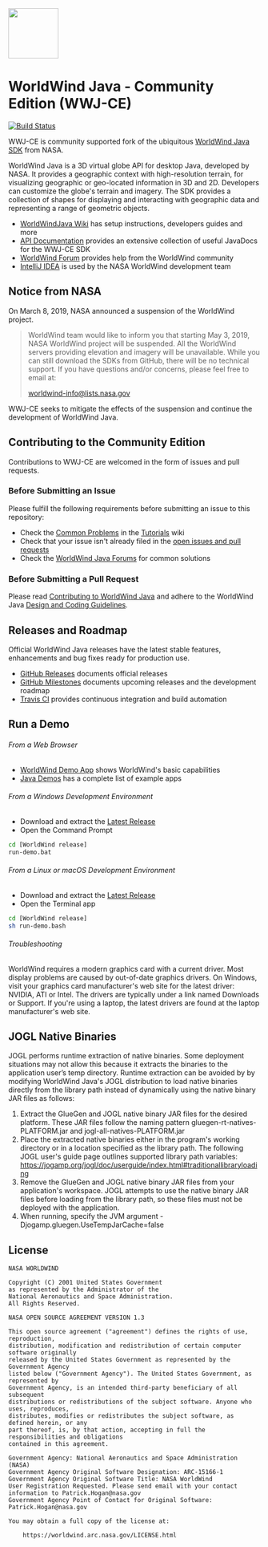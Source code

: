 <img src="https://worldwind.arc.nasa.gov/img/nasa-logo.svg" height="100"/>

# WorldWind Java - Community Edition (WWJ-CE)

[![Build Status](https://travis-ci.com/WorldWindEarth/WorldWindJava.svg?branch=develop)](https://travis-ci.com/WorldWindEarth/WorldWindJava)

WWJ-CE is community supported fork of the ubiquitous [WorldWind Java SDK](https://github.com/NASAWorldWind/WorldWindJava)
from NASA. 

WorldWind Java is a 3D virtual globe API for desktop Java, developed by NASA. It provides a geographic 
context with high-resolution terrain, for visualizing geographic or geo-located information in 3D and 2D. 
Developers can customize the globe's terrain and imagery. The SDK provides a collection of shapes for 
displaying and interacting with geographic data and representing a range of geometric objects.

- [WorldWindJava Wiki](https://github.com/WorldWindEarth/WorldWindJava/wiki) has setup instructions, developers guides and more
- [API Documentation](https://worldwind.earth/WorldWindJava/) provides an extensive collection of useful JavaDocs for the WWJ-CE SDK
- [WorldWind Forum](https://forum.worldwindcentral.com/forum/world-wind-java-forums) provides help from the WorldWind community
- [IntelliJ IDEA](https://www.jetbrains.com/idea) is used by the NASA WorldWind development team

## Notice from NASA
On March 8, 2019, NASA announced a suspension of the WorldWind project.  

> WorldWind team would like to inform you that starting May 3, 2019, NASA WorldWind project will be
> suspended. All the WorldWind servers providing elevation and imagery will be unavailable. While you
> can still download the SDKs from GitHub, there will be no technical support. If you have questions
> and/or concerns, please feel free to email at:
> 
> worldwind-info@lists.nasa.gov

WWJ-CE seeks to mitigate the effects of the suspension and continue the development of WorldWind Java.

## Contributing to the Community Edition
Contributions to WWJ-CE are welcomed in the form of issues and pull requests.

### Before Submitting an Issue
Please fulfill the following requirements before submitting an issue to this repository:

- Check the [Common Problems](https://github.com/WorldWindEarth/WorldWindJava/wiki/Common-Problems) in the [Tutorials](https://github.com/WorldWindEarth/WorldWindJava/wiki/Tutorials) wiki
- Check that your issue isn't already filed in the [open issues and pull requests](https://github.com/WorldWindEarth/WorldWindJava/issues?q=is%3Aopen)
- Check the [WorldWind Java Forums](https://forum.worldwindcentral.com/forum/world-wind-java-forums) for common solutions

### Before Submitting a Pull Request
Please read [Contributing to WorldWind Java](https://github.com/WorldWindEarth/WorldWindJava/blob/develop/CONTRIBUTING.md) and adhere to the WorldWind Java [Design and Coding Guidelines](https://github.com/WorldWindEarth/WorldWindJava/blob/develop/CONTRIBUTING.md#design-and-coding-guidelines).

## Releases and Roadmap

Official WorldWind Java releases have the latest stable features, enhancements and bug fixes ready for production use.

- [GitHub Releases](https://github.com/WorldWindEarth/WorldWindJava/releases/) documents official releases
- [GitHub Milestones](https://github.com/WorldWindEarth/WorldWindJava/milestones) documents upcoming releases and the development roadmap
- [Travis CI](https://travis-ci.com/WorldWindEarth/WorldWindJava) provides continuous integration and build automation

## Run a Demo 
   
###### From a Web Browser
   
- [WorldWind Demo App](https://worldwind.arc.nasa.gov/java/latest/webstart/ApplicationTemplate.jnlp) shows WorldWind's basic capabilities
- [Java Demos](https://worldwind.arc.nasa.gov/java/demos/) has a complete list of example apps
   
###### From a Windows Development Environment

- Download and extract the [Latest Release](https://github.com/WorldWindEarth/WorldWindJava/releases/latest)
- Open the Command Prompt
```bash
cd [WorldWind release]
run-demo.bat
```

###### From a Linux or macOS Development Environment

- Download and extract the [Latest Release](https://github.com/WorldWindEarth/WorldWindJava/releases/latest)
- Open the Terminal app
```bash
cd [WorldWind release]
sh run-demo.bash
```

###### Troubleshooting
   
WorldWind requires a modern graphics card with a current driver. Most display problems are caused by out-of-date 
graphics drivers. On Windows, visit your graphics card manufacturer's web site for the latest driver: NVIDIA, ATI or 
Intel. The drivers are typically under a link named Downloads or Support. If you're using a laptop, the latest drivers 
are found at the laptop manufacturer's web site.

## JOGL Native Binaries

JOGL performs runtime extraction of native binaries. Some deployment situations may not allow this because it extracts 
the binaries to the application user’s temp directory. Runtime extraction can be avoided by by modifying WorldWind 
Java's JOGL distribution to load native binaries directly from the library path instead of dynamically using the native 
binary JAR files as follows:
                                                                                                     
1. Extract the GlueGen and JOGL native binary JAR files for the desired platform.
   These JAR files follow the naming pattern gluegen-rt-natives-PLATFORM.jar and jogl-all-natives-PLATFORM.jar
2. Place the extracted native binaries either in the program's working directory or in a location specified as the
   library path. The following JOGL user's guide page outlines supported library path variables:
   https://jogamp.org/jogl/doc/userguide/index.html#traditionallibraryloading
3. Remove the GlueGen and JOGL native binary JAR files from your application's workspace.
   JOGL attempts to use the native binary JAR files before loading from the library path, so these files must not be
   deployed with the application.
4. When running, specify the JVM argument -Djogamp.gluegen.UseTempJarCache=false

## License

    NASA WORLDWIND

    Copyright (C) 2001 United States Government
    as represented by the Administrator of the
    National Aeronautics and Space Administration.
    All Rights Reserved.

    NASA OPEN SOURCE AGREEMENT VERSION 1.3

    This open source agreement ("agreement") defines the rights of use, reproduction,
    distribution, modification and redistribution of certain computer software originally
    released by the United States Government as represented by the Government Agency
    listed below ("Government Agency"). The United States Government, as represented by
    Government Agency, is an intended third-party beneficiary of all subsequent
    distributions or redistributions of the subject software. Anyone who uses, reproduces,
    distributes, modifies or redistributes the subject software, as defined herein, or any
    part thereof, is, by that action, accepting in full the responsibilities and obligations 
    contained in this agreement.

    Government Agency: National Aeronautics and Space Administration (NASA)
    Government Agency Original Software Designation: ARC-15166-1
    Government Agency Original Software Title: NASA WorldWind
    User Registration Requested. Please send email with your contact information to Patrick.Hogan@nasa.gov
    Government Agency Point of Contact for Original Software: Patrick.Hogan@nasa.gov

    You may obtain a full copy of the license at:

        https://worldwind.arc.nasa.gov/LICENSE.html
